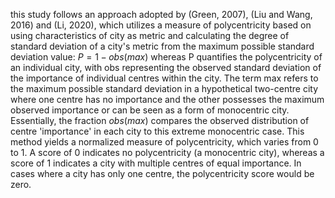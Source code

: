 this study follows an approach adopted by (Green, 2007), (Liu and Wang, 2016) and (Li, 2020), which utilizes a measure of polycentricity based on using characteristics of city as metric and calculating the degree of standard deviation of a city's metric from the maximum possible standard deviation value: 
$P=1-obs(max)$
whereas P quantifies the polycentricity of an individual city, with obs representing the observed standard deviation of the importance of individual centres within the city. The term max refers to the maximum possible standard deviation in a hypothetical two-centre city where one centre has no importance and the other possesses the maximum observed importance or can be seen as a form of monocentric city. Essentially, the fraction $obs(max)$ compares the observed distribution of centre 'importance' in each city to this extreme monocentric case. This method yields a normalized measure of polycentricity, which varies from 0 to 1. A score of 0 indicates no polycentricity (a monocentric city), whereas a score of 1 indicates a city with multiple centres of equal importance. In cases where a city has only one centre, the polycentricity score would be zero. 
